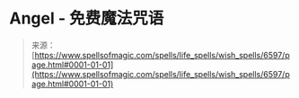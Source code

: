 <!--yml

category: 未分类

date: 2024-06-12 18:41:18

-->

# Angel - 免费魔法咒语

> 来源：[https://www.spellsofmagic.com/spells/life_spells/wish_spells/6597/page.html#0001-01-01](https://www.spellsofmagic.com/spells/life_spells/wish_spells/6597/page.html#0001-01-01)
